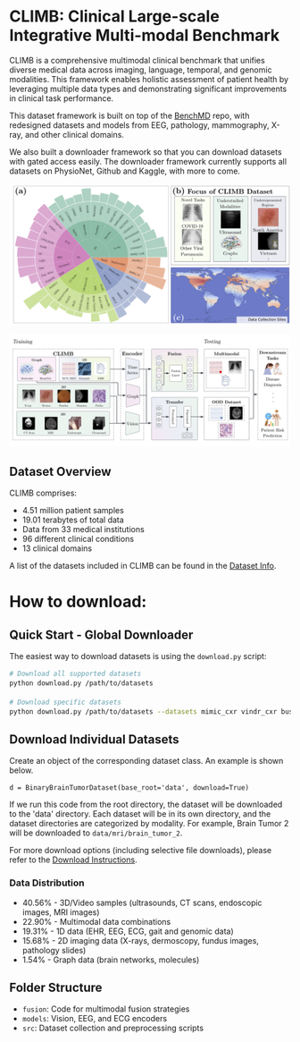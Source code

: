 # CLIMB: Clinical Large-scale Integrative Multi-modal Benchmark

CLIMB is a comprehensive multimodal clinical benchmark that unifies diverse medical data across imaging, language, temporal, and genomic modalities. This framework enables holistic assessment of patient health by leveraging multiple data types and demonstrating significant improvements in clinical task performance.

This dataset framework is built on top of the [BenchMD](https://github.com/rajpurkarlab/BenchMD) repo, with redesigned datasets and models from EEG, pathology, mammography, X-ray, and other clinical domains. 

We also built a downloader framework so that you can download datasets with gated access easily. The downloader framework currently supports all datasets on PhysioNet, Github and Kaggle, with more to come.

![Sunburst Distribution](imgs/intro_figs.png)

![Pipeline](imgs/CLIMB_Data_Pipeline.jpg)

## Dataset Overview

CLIMB comprises:
- 4.51 million patient samples
- 19.01 terabytes of total data
- Data from 33 medical institutions
- 96 different clinical conditions
- 13 clinical domains

A list of the datasets included in CLIMB can be found in the [Dataset Info](Dataset_Info.md). 

# How to download:

## Quick Start - Global Downloader
The easiest way to download datasets is using the `download.py` script:

```bash
# Download all supported datasets
python download.py /path/to/datasets

# Download specific datasets
python download.py /path/to/datasets --datasets mimic_cxr vindr_cxr busi
```

## Download Individual Datasets

Create an object of the corresponding dataset class. An example is shown below.
```
d = BinaryBrainTumorDataset(base_root='data', download=True)
```
If we run this code from the root directory, the dataset will be downloaded to the 'data' directory.
Each dataset will be in its own directory, and the dataset directories are categorized by modality.
For example, Brain Tumor 2 will be downloaded to `data/mri/brain_tumor_2`.

For more download options (including selective file downloads), please refer to the [Download Instructions](DOWNLOADER.md).

### Data Distribution

- 40.56% - 3D/Video samples (ultrasounds, CT scans, endoscopic images, MRI images)
- 22.90% - Multimodal data combinations
- 19.31% - 1D data (EHR, EEG, ECG, gait and genomic data)
- 15.68% - 2D imaging data (X-rays, dermoscopy, fundus images, pathology slides)
- 1.54% - Graph data (brain networks, molecules)

## Folder Structure

- `fusion`: Code for multimodal fusion strategies
- `models`: Vision, EEG, and ECG encoders
- `src`: Dataset collection and preprocessing scripts
